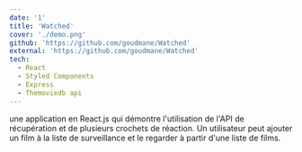 ```yaml
---
date: '1'
title: 'Watched'
cover: './demo.png'
github: 'https://github.com/goudmane/Watched'
external: 'https://github.com/goudmane/Watched'
tech:
  - React
  - Styled Components
  - Express
  - Themoviedb api
---
```


une application en React.js qui démontre l'utilisation de l'API de récupération et de plusieurs crochets de réaction. Un utilisateur peut ajouter un film à la liste de surveillance et le regarder à partir d'une liste de films.
